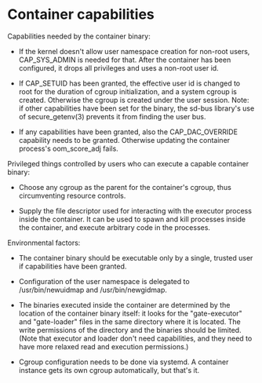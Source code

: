 # Container capabilities


Capabilities needed by the container binary:

  - If the kernel doesn't allow user namespace creation for non-root users,
    CAP_SYS_ADMIN is needed for that.  After the container has been configured,
    it drops all privileges and uses a non-root user id.

  - If CAP_SETUID has been granted, the effective user id is changed to root
    for the duration of cgroup initialization, and a system cgroup is created.
    Otherwise the cgroup is created under the user session.  Note: if other
    capabilities have been set for the binary, the sd-bus library's use of
    secure_getenv(3) prevents it from finding the user bus.

  - If any capabilities have been granted, also the CAP_DAC_OVERRIDE capability
    needs to be granted.  Otherwise updating the container process's
    oom_score_adj fails.


Privileged things controlled by users who can execute a capable container
binary:

  - Choose any cgroup as the parent for the container's cgroup, thus
    circumventing resource controls.

  - Supply the file descriptor used for interacting with the executor process
    inside the container.  It can be used to spawn and kill processes inside
    the container, and execute arbitrary code in the processes.


Environmental factors:

  - The container binary should be executable only by a single, trusted user if
    capabilities have been granted.

  - Configuration of the user namespace is delegated to /usr/bin/newuidmap and
    /usr/bin/newgidmap.

  - The binaries executed inside the container are determined by the location
    of the container binary itself: it looks for the "gate-executor" and
    "gate-loader" files in the same directory where it is located.  The write
    permissions of the directory and the binaries should be limited.  (Note
    that executor and loader don't need capabilities, and they need to have
    more relaxed read and execution permissions.)

  - Cgroup configuration needs to be done via systemd.  A container instance
    gets its own cgroup automatically, but that's it.


